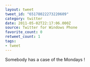 ```yaml
---
layout: tweet
tweet_id: "65178022273220609"
category: twitter
date: 2011-05-02T22:17:06.000Z
source: Twitter for Windows Phone
favorite_count: 0
retweet_count: 1
tags:
- tweet
---
```


Somebody has a case of the Mondays !
